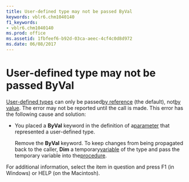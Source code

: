 ```yaml
---
title: User-defined type may not be passed ByVal
keywords: vblr6.chm1040140
f1_keywords:
- vblr6.chm1040140
ms.prod: office
ms.assetid: 1fbfeef6-b92d-03ca-aeec-4cf4c0d8d972
ms.date: 06/08/2017
---
```



# User-defined type may not be passed ByVal

[User-defined types](vbe-glossary.md) can only be passed[by reference](vbe-glossary.md) (the default), not[by value](vbe-glossary.md). The error may not be reported until the call is made. This error has the following cause and solution:



- You placed a **ByVal** keyword in the definition of a[parameter](vbe-glossary.md) that represented a user-defined type.
    
    Remove the **ByVal** keyword. To keep changes from being propagated back to the caller, **Dim** a temporary[variable](vbe-glossary.md) of the type and pass the temporary variable into the[procedure](vbe-glossary.md).
    

For additional information, select the item in question and press F1 (in Windows) or HELP (on the Macintosh).

